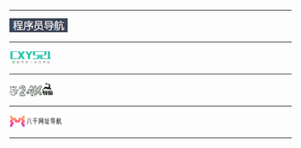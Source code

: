 

---



<a href="http://www.cxysite.com/"><img src="images/sidebar/cxysite.png" height="25px"></a>

---



<a href="http://www.cxy521.com/"><img src="images/sidebar/cxy521.png" height="25px"></a>

---



<a href="https://www.24kdh.com/"><img src="images/sidebar/24k.png" height="25px"></a>

---



<a href="https://www.8kmm.com/"><img src="images/sidebar/8kmm.png" height="25px"></a>

---

